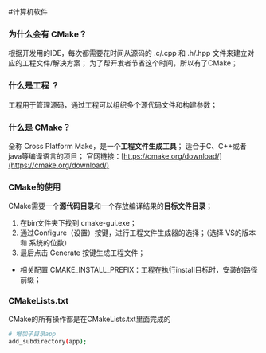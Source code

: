 #计算机软件
### **为什么会有 CMake？**
根据开发用的IDE，每次都需要花时间从源码的 .c/.cpp 和 .h/.hpp 文件来建立对应的工程文件/解决方案；
为了帮开发者节省这个时间，所以有了CMake；

### 什么是工程 ？
工程用于管理源码，通过工程可以组织多个源代码文件和构建参数；

### 什么是 CMake？
全称 Cross Platform Make，是一个**工程文件生成工具**；
适合于C、C++或者java等编译语言的项目；
官网链接：[](https://cmake.org/download/)[https://cmake.org/download/](https://cmake.org/download/)

### CMake的使用
CMake需要一个**源代码目录**和一个存放编译结果的**目标文件目录**；
1.  在bin文件夹下找到 cmake-gui.exe；
2.  通过Configure（设置）按键，进行工程文件生成器的选择；（选择 VS的版本 和 系统的位数）
3.  最后点击 Generate 按键生成工程文件；

-   相关配置
    CMAKE_INSTALL_PREFIX：工程在执行install目标时，安装的路径前缀；


### CMakeLists.txt
CMake的所有操作都是在CMakeLists.txt里面完成的
```bash
# 增加子目录app
add_subdirectory(app);
```